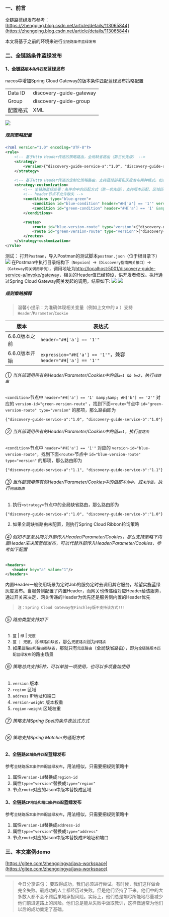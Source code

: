 ﻿### 一、前言

全链路蓝绿发布参考：[https://zhengqing.blog.csdn.net/article/details/113065844](https://zhengqing.blog.csdn.net/article/details/113065844)

本文将基于之前的环境来进行`全链路条件蓝绿发布`

### 二、全链路条件蓝绿发布

#### 1、全链路`版本条件匹配`蓝绿发布

nacos中增加Spring Cloud Gateway的版本条件匹配蓝绿发布策略配置

|  |  |
|--|--|
| Data ID | discovery-guide-gateway |
| Group | discovery-guide-group |
| 配置格式 | XML |

![](./images/20230912144003470.png)

##### 规则策略配置

```xml
<?xml version="1.0" encoding="UTF-8"?>
<rule>
    <!-- 基于Http Header传递的策略路由，全局缺省路由（第三优先级） -->
    <strategy>
        <version>{"discovery-guide-service-a":"1.0", "discovery-guide-service-b":"1.0"}</version>
    </strategy>

    <!-- 基于Http Header传递的定制化策略路由，支持蓝绿部署和灰度发布两种模式。如果都不命中，则执行上面的全局缺省路由 -->
    <strategy-customization>
        <!-- 全链路蓝绿部署：条件命中的匹配方式（第一优先级），支持版本匹配、区域匹配、IP地址和端口匹配、版本权重匹配、区域权重匹配 -->
        <!-- header节点不允许缺失 -->
        <conditions type="blue-green">
            <condition id="blue-condition" header="#H['a'] == '1'" version-id="blue-version-route"/>
            <condition id="green-condition" header="#H['a'] == '1' &amp;&amp; #H['b'] == '2'" version-id="green-version-route"/>
        </conditions>

        <routes>
            <route id="blue-version-route" type="version">{"discovery-guide-service-a":"1.1", "discovery-guide-service-b":"1.1"}</route>    
            <route id="green-version-route" type="version">{"discovery-guide-service-a":"1.0", "discovery-guide-service-b":"1.0"}</route>
        </routes>
    </strategy-customization>
</rule>
```

测试：
打开`Postman`，导入Postman的测试脚本`postman.json`（位于根目录下）
![](./images/20230912144003886.png)
在Postman中执行目录结构下`〔Nepxion〕`->`〔Discovery指南网关接口〕`->`〔Gateway网关调用示例〕`，调用地址为[http://localhost:5001/discovery-guide-service-a/invoke/gateway](http://localhost:5001/discovery-guide-service-a/invoke/gateway)，相关的Header值已经预设，供开发者修改。执行通过Spring Cloud Gateway网关发起的调用，结果如下:
![](./images/20230912144004151.png)
![](./images/20230912144004638.png)
##### 规则策略解释

> 温馨小提示：为准确体现相关变量（例如上文中的 a ）支持`Header`/`Parameter`/`Cookie`
> 
| 版本 | 表达式 |
|--|--|
| 6.6.0版本之前 | `header="#H['a'] == '1'"` |
| 6.6.0版本开始 | `expression="#H['a'] == '1'"`，兼容`header="#H['a'] == '1'"` |

###### ① 当外部调用带有的Header/Parameter/Cookies中的值`a=1 && b=2`，执行`绿路由`

`<condition>`节点中 `header="#H['a'] == '1' &amp;&amp; #H['b'] == '2'"` 对应的 `version-id="green-version-route"` ，找到下面`<route>`节点中 `id="green-version-route" type="version"` 的那项，那么路由即为

```
{"discovery-guide-service-a":"1.0", "discovery-guide-service-b":"1.0"}
```

###### ② 当外部调用带有的Header/Parameter/Cookies中的值`a=1`，执行`蓝路由`

`<condition>`节点中 `header="#H['a'] == '1'"` 对应的 `version-id="blue-version-route"`，找到下面`<route>`节点中 `id="blue-version-route" type="version"` 的那项，那么路由即为

```
{"discovery-guide-service-a":"1.1", "discovery-guide-service-b":"1.1"}
```

###### ③ 当外部调用带有的Header/Parameter/Cookies中的值都`不命中`，或`未传值`，执行`兜底路由`

1. 执行`<strategy>`节点中的全局缺省路由，那么路由即为

```
{"discovery-guide-service-a":"1.0", "discovery-guide-service-b":"1.0"}
```

2. 如果全局缺省路由未配置，则执行Spring Cloud Ribbon轮询策略
   
###### ④ 假如不愿意从网关外部传入Header/Parameter/Cookies，那么支持策略下内置Header来决策蓝绿发布，可以代替外部传入Header/Parameter/Cookies，参考如下配置

```xml
<headers>
   <header key="a" value="1"/>
</headers>
```

内置Header一般使用场景为定时Job的服务定时去调用其它服务，希望实施蓝绿灰度发布。当服务侧配置了内置Header，而网关也传递给对应Header给该服务，通过开关来决定，网关传递的Header为优先还是服务侧内置的Header优先


> `注：Spring Cloud Gateway在Finchley版不支持该方式!!!`

###### ⑤ 路由类型支持如下

1. `蓝` | `绿` | `兜底`
2. `蓝 | 兜底`，即`绿路由缺省`，那么`兜底路由`则为`绿路由`
3. 如果`蓝路由和路由都缺省`，那就只有`兜底路由`（全局缺省路由），即为`全链路版本匹配蓝绿发布`的路由场景

###### ⑥ 策略总共支持5种，可以单独一项使用，也可以多项叠加使用

1. `version` 版本
2. `region` 区域
3. `address` IP地址和端口
4. `version-weight` 版本权重
5. `region-weight` 区域权重

###### ⑦ 策略支持Spring Spel的条件表达式方式

###### ⑧ 策略支持Spring Matcher的通配方式

#### 2、全链路`区域条件匹配`蓝绿发布
参考`全链路版本条件匹配蓝绿发布`，用法相似，只需要把规则策略中

1. 属性`version-id`替换成`region-id`
2. 属性`type="version"`替换成`type="region"`
3. 节点`route`对应的Json中版本替换成区域

#### 3、全链路`IP地址和端口条件匹配`蓝绿发布
参考`全链路版本条件匹配蓝绿发布`，用法相似，只需要把规则策略中

1. 属性`version-id`替换成`address-id`
2. 属性`type="version"`替换成`type="address"`
3. 节点`route`对应的Json中版本替换成IP地址和端口

### 三、本文案例demo

[https://gitee.com/zhengqingya/java-workspace](https://gitee.com/zhengqingya/java-workspace)

---

> 今日分享语句：
> 要取得成功，我们必须进行尝试。有时候，我们这样做会完全失败。最成功的人士都经历过失败。但是他们坚持了下来。他们中的大多数人都不会不顾后果地承担风险。实际上，他们总是竭尽所能地尽量减少他们前进道路上的风险。他们总是能从失败中汲取教训，这样做通常为他们以后的成功奠定了基础。
